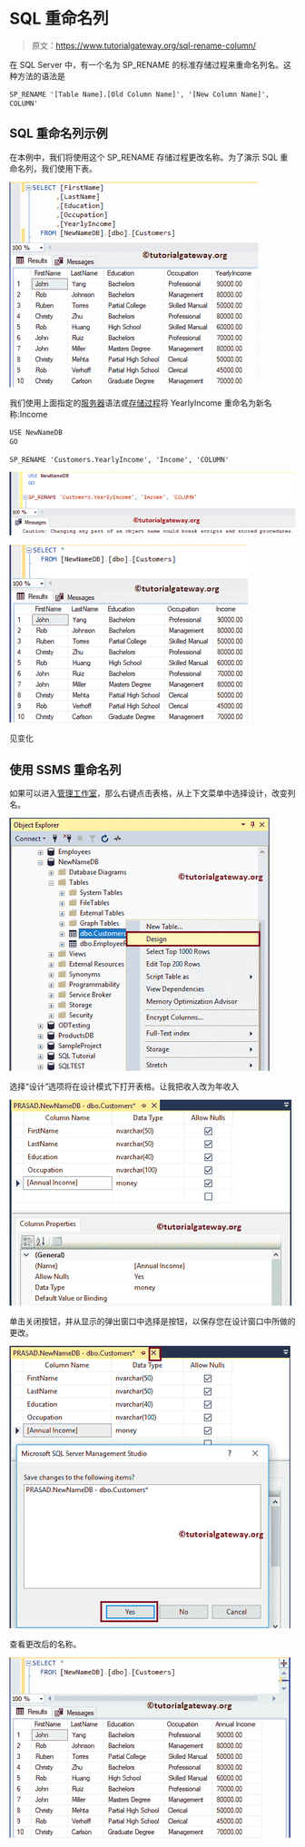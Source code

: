 # SQL 重命名列

> 原文：<https://www.tutorialgateway.org/sql-rename-column/>

在 SQL Server 中，有一个名为 SP_RENAME 的标准存储过程来重命名列名。这种方法的语法是

```
SP_RENAME '[Table Name].[Old Column Name]', '[New Column Name]', COLUMN'
```

## SQL 重命名列示例

在本例中，我们将使用这个 SP_RENAME 存储过程更改名称。为了演示 SQL 重命名列，我们使用下表。

![SQL Rename Column 1](img/72034d7400e2943f521a9089fcbbd02f.png)

我们使用上面指定的[服务器](https://www.tutorialgateway.org/sql/)语法或[存储过程](https://www.tutorialgateway.org/stored-procedures-in-sql/)将 YearlyIncome 重命名为新名称:Income

```
USE NewNameDB
GO

SP_RENAME 'Customers.YearlyIncome', 'Income', 'COLUMN'
```

![SQL Rename Column 2](img/63cc6a354ce733635275b3925cda05dc.png)

![SQL Rename Column 3](img/905ae661da5d12873ec9d89385386d1d.png)

见变化

## 使用 SSMS 重命名列

如果可以进入[管理工作室](https://www.tutorialgateway.org/sql-server-management-studio/)，那么右键点击表格，从上下文菜单中选择设计，改变列名。

![SQL Rename Column 4](img/28e9673c921ec04e363f3ac9b90861b3.png)

选择“设计”选项将在设计模式下打开表格。让我把收入改为年收入

![SQL Rename Column 6](img/40816fd237d76e49ab33d1f46a2df149.png)

单击关闭按钮，并从显示的弹出窗口中选择是按钮，以保存您在设计窗口中所做的更改。

![SQL Rename Column 7](img/1caf5cbba945ea7a6c5ea150d9e4b639.png)

查看更改后的名称。

![SQL Rename Column 8](img/4f381acf5fee4ad2c2c800d1f40b9676.png)